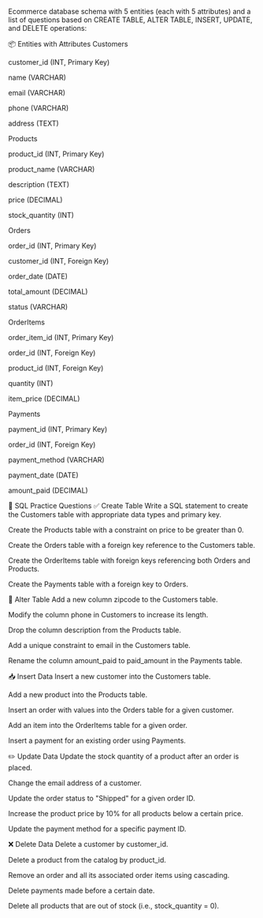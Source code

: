 Ecommerce database schema with 5 entities (each with 5 attributes) and a list of questions based on CREATE TABLE, ALTER TABLE, INSERT, UPDATE, and DELETE operations:

📦 Entities with Attributes
Customers

customer_id (INT, Primary Key)

name (VARCHAR)

email (VARCHAR)

phone (VARCHAR)

address (TEXT)

Products

product_id (INT, Primary Key)

product_name (VARCHAR)

description (TEXT)

price (DECIMAL)

stock_quantity (INT)

Orders

order_id (INT, Primary Key)

customer_id (INT, Foreign Key)

order_date (DATE)

total_amount (DECIMAL)

status (VARCHAR)

OrderItems

order_item_id (INT, Primary Key)

order_id (INT, Foreign Key)

product_id (INT, Foreign Key)

quantity (INT)

item_price (DECIMAL)

Payments

payment_id (INT, Primary Key)

order_id (INT, Foreign Key)

payment_method (VARCHAR)

payment_date (DATE)

amount_paid (DECIMAL)

📝 SQL Practice Questions
✅ Create Table
Write a SQL statement to create the Customers table with appropriate data types and primary key.

Create the Products table with a constraint on price to be greater than 0.

Create the Orders table with a foreign key reference to the Customers table.

Create the OrderItems table with foreign keys referencing both Orders and Products.

Create the Payments table with a foreign key to Orders.

🔧 Alter Table
Add a new column zipcode to the Customers table.

Modify the column phone in Customers to increase its length.

Drop the column description from the Products table.

Add a unique constraint to email in the Customers table.

Rename the column amount_paid to paid_amount in the Payments table.

📥 Insert Data
Insert a new customer into the Customers table.

Add a new product into the Products table.

Insert an order with values into the Orders table for a given customer.

Add an item into the OrderItems table for a given order.

Insert a payment for an existing order using Payments.

✏️ Update Data
Update the stock quantity of a product after an order is placed.

Change the email address of a customer.

Update the order status to "Shipped" for a given order ID.

Increase the product price by 10% for all products below a certain price.

Update the payment method for a specific payment ID.

❌ Delete Data
Delete a customer by customer_id.

Delete a product from the catalog by product_id.

Remove an order and all its associated order items using cascading.

Delete payments made before a certain date.

Delete all products that are out of stock (i.e., stock_quantity = 0).
